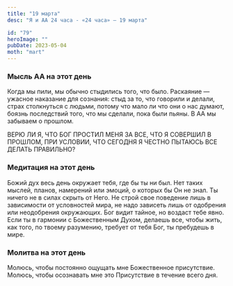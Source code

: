 ```yaml
---
title: "19 марта"
desc: "Я и АА 24 часа - «24 часа» — 19 марта"

id: "79"
heroImage: ""
pubDate: 2023-05-04
moth: "mart"
---
```


### Мысль АА на этот день

Когда мы пили, мы обычно стыдились того, что было. Раскаяние — ужасное
наказание для сознания: стыд за то, что говорили и делали, страх столкнуться с
людьми, потому что мало ли что они о нас думают, боязнь последствий того, что
мы сделали, пока были пьяны. В АА мы забываем о прошлом.

ВЕРЮ ЛИ Я, ЧТО БОГ ПРОСТИЛ МЕНЯ ЗА ВСE, ЧТО Я СОВЕРШИЛ В ПРОШЛОМ, ПРИ УСЛОВИИ,
ЧТО СЕГОДНЯ Я ЧЕСТНО ПЫТАЮСЬ ВСЕ ДЕЛАТЬ ПРАВИЛЬНО?

### Медитация на этот день

Божий дух весь день окружает тебя, где бы ты ни был. Нет таких мыслей, планов,
намерений или эмоций, о которых бы Он не знал. Ты ничего не в силах скрыть от
Него. Не строй свое поведение лишь в зависимости от условностей мира, не надо
зависеть лишь от одобрения или неодобрения окружающих. Бог видит тайное, но
воздаст тебе явно. Если ты в гармонии с Божественным Духом, делаешь все, чтобы
жить, как того, по твоему разумению, требует от тебя Бог, ты пребудешь в мире.

### Молитва на этот день

Молюсь, чтобы постоянно ощущать мне Божественное присутствие. Молюсь, чтобы
осознавать мне это Присутствие в течение всего дня.
